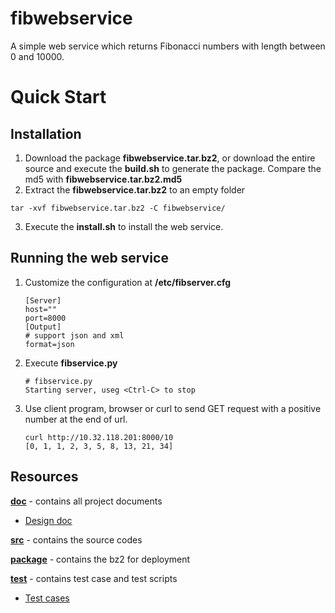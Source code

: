 # fibwebservice
A simple web service which returns Fibonacci numbers with length between 0 and 10000.
# Quick Start
## Installation
1. Download the package **fibwebservice.tar.bz2**, or download the entire source and execute the **build.sh** to generate the package. Compare the md5 with **fibwebservice.tar.bz2.md5**
2. Extract the **fibwebservice.tar.bz2** to an empty folder
<pre>
<code>tar -xvf fibwebservice.tar.bz2 -C fibwebservice/</code>
</pre>
3. Execute the **install.sh** to install the web service.

## Running the web service
1. Customize the configuration at **/etc/fibserver.cfg**

   ```
   [Server]
   host=""
   port=8000
   [Output]
   # support json and xml
   format=json
   ```
2. Execute **fibservice.py**

    ```
    # fibservice.py
    Starting server, useg <Ctrl-C> to stop
    ```
3. Use client program, browser or curl to send GET request with a positive number at the end of url.

    ```
    curl http://10.32.118.201:8000/10
    [0, 1, 1, 2, 3, 5, 8, 13, 21, 34]
    ```

## Resources

[**doc**](doc/) - contains all project documents
   + [Design doc](doc/func_spec.md)

[**src**](src/) - contains the source codes

[**package**](package/) - contains the bz2 for deployment

[**test**](test/) - contains test case and test scripts
   + [Test cases](test/test_cases_summary.md)
